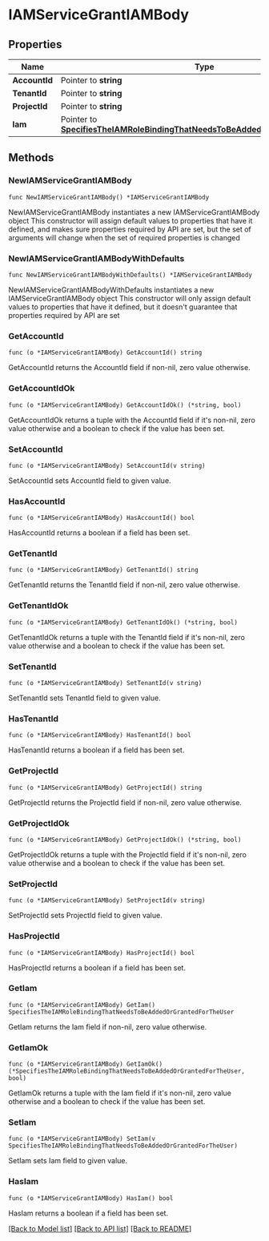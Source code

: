 # IAMServiceGrantIAMBody

## Properties

Name | Type | Description | Notes
------------ | ------------- | ------------- | -------------
**AccountId** | Pointer to **string** |  | [optional] 
**TenantId** | Pointer to **string** |  | [optional] 
**ProjectId** | Pointer to **string** |  | [optional] 
**Iam** | Pointer to [**SpecifiesTheIAMRoleBindingThatNeedsToBeAddedOrGrantedForTheUser**](SpecifiesTheIAMRoleBindingThatNeedsToBeAddedOrGrantedForTheUser.md) |  | [optional] 

## Methods

### NewIAMServiceGrantIAMBody

`func NewIAMServiceGrantIAMBody() *IAMServiceGrantIAMBody`

NewIAMServiceGrantIAMBody instantiates a new IAMServiceGrantIAMBody object
This constructor will assign default values to properties that have it defined,
and makes sure properties required by API are set, but the set of arguments
will change when the set of required properties is changed

### NewIAMServiceGrantIAMBodyWithDefaults

`func NewIAMServiceGrantIAMBodyWithDefaults() *IAMServiceGrantIAMBody`

NewIAMServiceGrantIAMBodyWithDefaults instantiates a new IAMServiceGrantIAMBody object
This constructor will only assign default values to properties that have it defined,
but it doesn't guarantee that properties required by API are set

### GetAccountId

`func (o *IAMServiceGrantIAMBody) GetAccountId() string`

GetAccountId returns the AccountId field if non-nil, zero value otherwise.

### GetAccountIdOk

`func (o *IAMServiceGrantIAMBody) GetAccountIdOk() (*string, bool)`

GetAccountIdOk returns a tuple with the AccountId field if it's non-nil, zero value otherwise
and a boolean to check if the value has been set.

### SetAccountId

`func (o *IAMServiceGrantIAMBody) SetAccountId(v string)`

SetAccountId sets AccountId field to given value.

### HasAccountId

`func (o *IAMServiceGrantIAMBody) HasAccountId() bool`

HasAccountId returns a boolean if a field has been set.

### GetTenantId

`func (o *IAMServiceGrantIAMBody) GetTenantId() string`

GetTenantId returns the TenantId field if non-nil, zero value otherwise.

### GetTenantIdOk

`func (o *IAMServiceGrantIAMBody) GetTenantIdOk() (*string, bool)`

GetTenantIdOk returns a tuple with the TenantId field if it's non-nil, zero value otherwise
and a boolean to check if the value has been set.

### SetTenantId

`func (o *IAMServiceGrantIAMBody) SetTenantId(v string)`

SetTenantId sets TenantId field to given value.

### HasTenantId

`func (o *IAMServiceGrantIAMBody) HasTenantId() bool`

HasTenantId returns a boolean if a field has been set.

### GetProjectId

`func (o *IAMServiceGrantIAMBody) GetProjectId() string`

GetProjectId returns the ProjectId field if non-nil, zero value otherwise.

### GetProjectIdOk

`func (o *IAMServiceGrantIAMBody) GetProjectIdOk() (*string, bool)`

GetProjectIdOk returns a tuple with the ProjectId field if it's non-nil, zero value otherwise
and a boolean to check if the value has been set.

### SetProjectId

`func (o *IAMServiceGrantIAMBody) SetProjectId(v string)`

SetProjectId sets ProjectId field to given value.

### HasProjectId

`func (o *IAMServiceGrantIAMBody) HasProjectId() bool`

HasProjectId returns a boolean if a field has been set.

### GetIam

`func (o *IAMServiceGrantIAMBody) GetIam() SpecifiesTheIAMRoleBindingThatNeedsToBeAddedOrGrantedForTheUser`

GetIam returns the Iam field if non-nil, zero value otherwise.

### GetIamOk

`func (o *IAMServiceGrantIAMBody) GetIamOk() (*SpecifiesTheIAMRoleBindingThatNeedsToBeAddedOrGrantedForTheUser, bool)`

GetIamOk returns a tuple with the Iam field if it's non-nil, zero value otherwise
and a boolean to check if the value has been set.

### SetIam

`func (o *IAMServiceGrantIAMBody) SetIam(v SpecifiesTheIAMRoleBindingThatNeedsToBeAddedOrGrantedForTheUser)`

SetIam sets Iam field to given value.

### HasIam

`func (o *IAMServiceGrantIAMBody) HasIam() bool`

HasIam returns a boolean if a field has been set.


[[Back to Model list]](../README.md#documentation-for-models) [[Back to API list]](../README.md#documentation-for-api-endpoints) [[Back to README]](../README.md)


